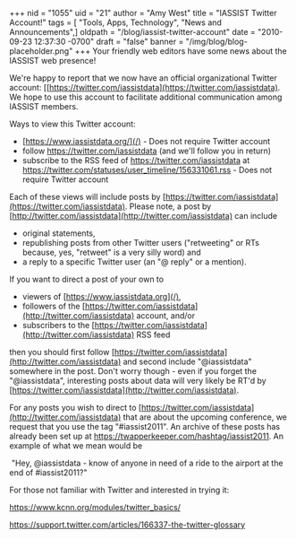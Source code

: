 +++
nid = "1055"
uid = "21"
author = "Amy West"
title = "IASSIST Twitter Account!"
tags = [ "Tools, Apps, Technology", "News and Announcements",]
oldpath = "/blog/iassist-twitter-account"
date = "2010-09-23 12:37:30 -0700"
draft = "false"
banner = "/img/blog/blog-placeholder.png"
+++
Your friendly web editors have some news about the IASSIST web presence!

We're happy to report that we now have an official organizational
Twitter account:
[[https://twitter.com/iassistdata](https://twitter.com/iassistdata).
We hope to use this account to facilitate additional communication among
IASSIST members. 

Ways to view this Twitter account:

-   [https://www.iassistdata.org/](/) - Does not require Twitter account
-   follow <https://twitter.com/iassistdata> (and we'll follow you in return)
-   subscribe to the RSS feed of <https://twitter.com/iassistdata> at <https://twitter.com/statuses/user_timeline/156331061.rss> - Does not require Twitter account

Each of these views will include posts by [https://twitter.com/iassistdata](https://twitter.com/iassistdata).
Please note, a post by [http://twitter.com/iassistdata](http://twitter.com/iassistdata)
can include 

-   original statements,
-   republishing posts from other Twitter users ("retweeting" or RTs
    because, yes, "retweet" is a very silly word) and
-   a reply to a specific Twitter user (an "@ reply" or a mention).

If you want to direct a post of your own to 

-   viewers of [https://www.iassistdata.org](/),
-   followers of the [https://twitter.com/iassistdata](http://twitter.com/iassistdata)
    account, and/or
-   subscribers to the [https://twitter.com/iassistdata](http://twitter.com/iassistdata)
    RSS feed

then you should first follow
[https://twitter.com/iassistdata](http://twitter.com/iassistdata)
and second include "@iassistdata" somewhere in the post. Don't worry
though - even if you forget the "@iassistdata", interesting posts
about data will very likely be RT'd by
[https://twitter.com/iassistdata](http://twitter.com/iassistdata).

For any posts you wish to direct to
[https://twitter.com/iassistdata](http://twitter.com/iassistdata)
that are about the upcoming conference, we request that you use the tag
"#iassist2011". An archive of these posts has already been set up at
<https://twapperkeeper.com/hashtag/iassist2011>. An example of
what we mean would be

 "Hey, @iassistdata - know of anyone in need of a ride to the airport
at the end of #iassist2011?"

For those not familiar with Twitter and interested in trying it: 

<https://www.kcnn.org/modules/twitter_basics/>

<https://support.twitter.com/articles/166337-the-twitter-glossary>
